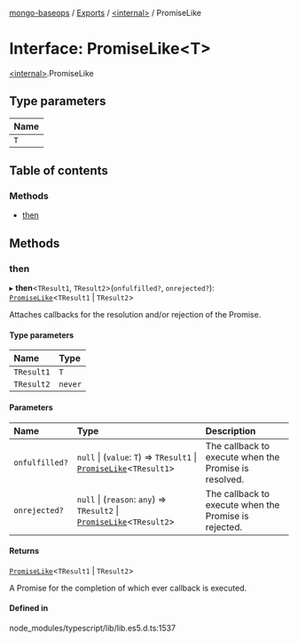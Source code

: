 [mongo-baseops](../README.md) / [Exports](../modules.md) / [\<internal\>](../modules/internal_.md) / PromiseLike

# Interface: PromiseLike\<T\>

[\<internal\>](../modules/internal_.md).PromiseLike

## Type parameters

| Name |
| :------ |
| `T` |

## Table of contents

### Methods

- [then](internal_.PromiseLike.md#then)

## Methods

### then

▸ **then**\<`TResult1`, `TResult2`\>(`onfulfilled?`, `onrejected?`): [`PromiseLike`](internal_.PromiseLike.md)\<`TResult1` \| `TResult2`\>

Attaches callbacks for the resolution and/or rejection of the Promise.

#### Type parameters

| Name | Type |
| :------ | :------ |
| `TResult1` | `T` |
| `TResult2` | `never` |

#### Parameters

| Name | Type | Description |
| :------ | :------ | :------ |
| `onfulfilled?` | ``null`` \| (`value`: `T`) => `TResult1` \| [`PromiseLike`](internal_.PromiseLike.md)\<`TResult1`\> | The callback to execute when the Promise is resolved. |
| `onrejected?` | ``null`` \| (`reason`: `any`) => `TResult2` \| [`PromiseLike`](internal_.PromiseLike.md)\<`TResult2`\> | The callback to execute when the Promise is rejected. |

#### Returns

[`PromiseLike`](internal_.PromiseLike.md)\<`TResult1` \| `TResult2`\>

A Promise for the completion of which ever callback is executed.

#### Defined in

node_modules/typescript/lib/lib.es5.d.ts:1537
